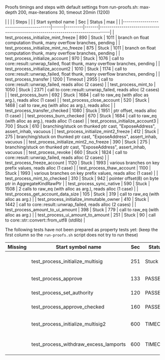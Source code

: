 Proofs timings and steps with default settings from run-proofs.sh:
max-depth 200, max-iterations 30, timeout 20min (1200)

|                                         |      |         | Steps |                                                                                   |
| Start symbol name                       | Sec  | Status  | max   |                                                                                   |
|-----------------------------------------|------|---------|-------|-----------------------------------------------------------------------------------|
| test_process_initialize_mint_freeze     | 890  | Stuck   | 1011  | branch on float computation thunk, many overflow branches, pending                |
| test_process_initialize_mint_no_freeze  | 875  | Stuck   | 1011  | branch on float computation thunk, many overflow branches, pending                |
| test_process_initialize_account         | 970  | Stuck   | 1076  | call to core::result::unwrap_failed, float thunk, many overflow branches, pending |
| test_process_initialize_account2        | 1010 | Stuck   | 1174  | call to core::result::unwrap_failed, float thunk, many overflow branches, pending |
| test_process_transfer                   | 1200 | Timeout | 2955  | call to core::result::unwrap_failed, reads alloc (2 cases)                        |
| test_process_mint_to                    | 1050 | Stuck   | 2371  | call to core::result::unwrap_failed, reads alloc (2 cases)                        |
| test_process_burn                       | 692  | Stuck   | 1684  | call to raw_eq (with alloc as arg.), reads alloc (1 case)                         |
| test_process_close_account              | 520  | Stuck   | 1468  | call to raw_eq (with alloc as arg.), reads alloc                                  |
| test_process_transfer_checked           | 1080 | Stuck   | 1951  | ptr offset, reads alloc (1 case)                                                  |
| test_process_burn_checked               | 670  | Stuck   | 1684  | call to raw_eq (with alloc as arg.), reads alloc (1 case)                         |
| test_process_initialize_account3        | 700  | Stuck   | 610   | branching/stuck on thunked ptr cast, "ExposeAddress", assert_inhab, vacuous       |
| test_process_initialize_mint2_freeze    | 412  | Stuck   | 275   | branching/stuck on thunked ptr cast, "ExposeAddress", assert_inhab, vacuous       |
| test_process_initialize_mint2_no_freeze | 390  | Stuck   | 275   | branching/stuck on thunked ptr cast, "ExposeAddress", assert_inhab, vacuous       |
| test_process_revoke                     | 660  | Stuck   | 1824  | call to core::result::unwrap_failed, reads alloc (2 cases)                        |
| test_process_freeze_account             | 1120 | Stuck   | 1993  | various branches on key prefix values, reads alloc (1 case)                       |
| test_process_thaw_account               | 1100 | Stuck   | 1993  | various branches on key prefix values, reads alloc (1 case)                       |
| test_process_mint_to_checked            | 310  | Stuck   | 942   | pointer offset(8) on byte ptr in AggregateKindRawPtr                              |
| test_process_sync_native                | 590  | Stuck   | 1508  | 2 calls to raw_eq (with alloc as arg.), reads alloc (1 case)                      |
| test_process_get_account_data_size      | 105  | Stuck   | 319   | call to raw_eq (with alloc as arg.)                                               |
| test_process_initialize_immutable_owner | 410  | Stuck   | 1442  | call to core::result::unwrap_failed, reads alloc (2 cases)                        |
| test_process_amount_to_ui_amount        | 398  | Stuck   | 779   | call to raw_eq (with alloc as arg.)                                               |
| test_process_ui_amount_to_amount        | 251  | Stuck   | 90    | call to core::str::convert::from_utf8 (stdlib)                                    |

The following tests have not been prepared as property tests yet:
(keep the first column so the `run-proofs.sh` script does not try to run these)

| Missing | Start symbol name                     | Sec | Status  | Steps |                                                                 |
|---------|---------------------------------------|-----|---------|-------|-----------------------------------------------------------------|
|         | test_process_initialize_multisig      | 251 | Stuck   | 649   | Deref of allocated constant (with provenance)                   |
|         | test_process_approve                  | 133 | PASSED  | 373   | returns ProgramError::Custom(12)                                |
|         | test_process_set_authority            | 120 | PASSED  | 210   | returns ProgramError::Custom(12)                                |
|         | test_process_approve_checked          | 160 | PASSED  | 373   | returns ProgramError::Custom(12)                                |
|         | test_process_initialize_multisig2     | 600 | TIMEOUT | ~700  | 3 non-det. branches, call to assert_inhabited intrinsic         |
|         | test_process_withdraw_excess_lamports | 600 | TIMEOUT | <200  | many branches, wrong local index(!), ptrMetadata on PAccByteRef |
